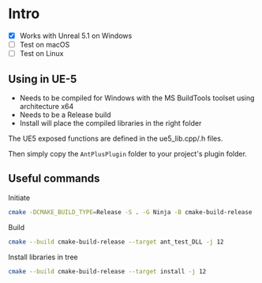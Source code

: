 
# Intro

- [x] Works with Unreal 5.1 on Windows
- [ ] Test on macOS
- [ ] Test on Linux

## Using in UE-5

- Needs to be compiled for Windows with the MS BuildTools toolset using architecture x64
- Needs to be a Release build
- Install will place the compiled libraries in the right folder

The UE5 exposed functions are defined in the ue5_lib.cpp/.h files.

Then simply copy the `AntPlusPlugin` folder to your project's plugin folder.

## Useful commands

Initiate

```bash
cmake -DCMAKE_BUILD_TYPE=Release -S . -G Ninja -B cmake-build-release
```

Build

```bash
cmake --build cmake-build-release --target ant_test_DLL -j 12
```

Install libraries in tree

```bash
cmake --build cmake-build-release --target install -j 12
```